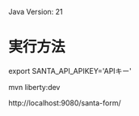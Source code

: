 Java Version: 21

# 実行方法
export SANTA_API_APIKEY='APIキー'

mvn liberty:dev

http://localhost:9080/santa-form/
